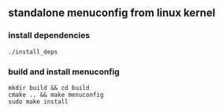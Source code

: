 ## standalone menuconfig from linux kernel

### install dependencies
```shell
./install_deps
```

### build and install menuconfig
```shell
mkdir build && cd build
cmake .. && make menuconfig
sudo make install
```
